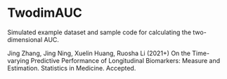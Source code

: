 # TwodimAUC

Simulated example dataset and sample code for calculating the two-dimensional AUC.

Jing Zhang, Jing Ning, Xuelin Huang, Ruosha Li (2021+) On the Time-varying Predictive Performance of Longitudinal Biomarkers: Measure and Estimation. Statistics in Medicine. Accepted.
